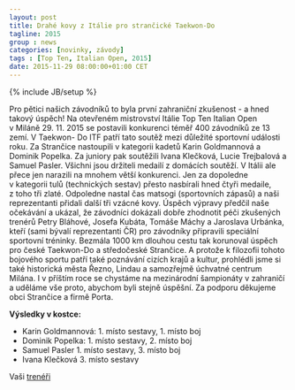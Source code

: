 ```yaml
---
layout: post
title: Drahé kovy z Itálie pro strančické Taekwon-Do
tagline: 2015
group : news
categories: [novinky, závody]
tags : [Top Ten, Italian Open, 2015]
date: 2015-11-29 08:00:00+01:00 CET
---
```

{% include JB/setup %}

Pro pětici našich závodníků to byla první zahraniční zkušenost - a hned takový úspěch!
Na otevřeném mistrovství Itálie Top Ten Italian Open v Miláně 29. 11. 2015 se postavili
konkurenci téměř 400 závodníků ze 13 zemí. V Taekwon- Do ITF patří tato soutěž mezi důležité sportovní události roku.
Za Strančice nastoupili v kategorii kadetů Karin Goldmannová a Dominik Popelka.
Za juniory pak soutěžili Ivana Klečková, Lucie Trejbalová a Samuel Pasler.
Všichni jsou držiteli medailí z domácích soutěží. V Itálii ale přece jen narazili
na mnohem větší konkurenci. Jen za dopoledne v kategorii tulů (technických sestav)
přesto nasbírali hned čtyři medaile, z toho tři zlaté. Odpoledne nastal čas matsogi (sportovních zápasů)
a naši reprezentanti přidali další tři vzácné kovy. Úspěch výpravy předčil naše očekávání a ukázal,
že závodníci dokázali dobře zhodnotit péči zkušených trenérů Petry Bláhové, Josefa Kubáta,
Tomáše Máchy a Jaroslava Urbánka, kteří (sami bývalí reprezentanti ČR) pro závodníky
připravili speciální sportovní tréninky. Bezmála 1000 km dlouhou cestu tak korunoval úspěch pro české Taekwon-Do a středočeské Strančice. A protože k filozofii tohoto bojového sportu patří také poznávání cizích krajů a kultur, prohlédli jsme si také historická města Řezno, Lindau a samozřejmě úchvatné centrum Milána. I v příštím roce se chystáme na mezinárodní šampionáty v zahraničí a uděláme vše proto, abychom byli stejně úspěšní. Za podporu děkujeme obci Strančice a firmě Porta.

**Výsledky v kostce:**
- Karin Goldmannová: 1. místo sestavy, 1. místo boj
- Dominik Popelka: 1. místo sestavy, 2. místo boj
- Samuel Pasler 1. místo sestavy, 3. místo boj
- Ivana Klečková 3. místo sestavy

Vaši [trenéři](/treneri)
